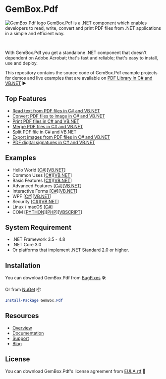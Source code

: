 # GemBox.Pdf

<img src="https://www.gemboxsoftware.com/images/NugetGba.png" alt="GemBox.Pdf logo" align="left" />

GemBox.Pdf is a .NET component which enables developers to read, write, convert and print PDF files from .NET applications in a simple and efficient way.

<br/>

With GemBox.Pdf you get a standalone .NET component that doesn't dependent on Adobe Acrobat; that's fast and reliable; that's easy to install, use and deploy.

This repository contains the source code of GemBox.Pdf example projects for demos and live examples that are available on [PDF Library in C# and VB.NET](https://www.gemboxsoftware.com/pdf/examples/c-sharp-vb-net-pdf-library/101) ▶

## Top Features

* [Read text from PDF files in C# and VB.NET](https://www.gemboxsoftware.com/pdf/examples/c-sharp-vb-net-read-pdf/205)
* [Convert PDF files to image in C# and VB.NET](https://www.gemboxsoftware.com/pdf/examples/c-sharp-convert-pdf-to-image/208)
* [Print PDF files in C# and VB.NET](https://www.gemboxsoftware.com/pdf/examples/c-sharp-vb-net-print-pdf/207)
* [Merge PDF files in C# and VB.NET](https://www.gemboxsoftware.com/pdf/examples/c-sharp-vb-net-merge-pdf/201)
* [Split PDF file in C# and VB.NET](https://www.gemboxsoftware.com/pdf/examples/c-sharp-vb-net-split-pdf/202)
* [Export images from PDF files in C# and VB.NET](https://www.gemboxsoftware.com/pdf/examples/c-sharp-vb-export-images-from-pdf/206)
* [PDF digital signatures in C# and VB.NET](https://www.gemboxsoftware.com/pdf/examples/c-sharp-vb-net-pdf-digital-signature/1102)

## Examples

* Hello World [[C#](https://github.com/gemboxsoftware-dev-team/GemBox.Pdf.Examples/tree/master/C%23/Hello%20World)][[VB.NET](https://github.com/gemboxsoftware-dev-team/GemBox.Pdf.Examples/tree/master/VB.NET/Hello%20World)]
* Common Uses [[C#](https://github.com/gemboxsoftware-dev-team/GemBox.Pdf.Examples/tree/master/C%23/Common%20Uses)][[VB.NET](https://github.com/gemboxsoftware-dev-team/GemBox.Pdf.Examples/tree/master/VB.NET/Common%20Uses)]
* Basic Features [[C#](https://github.com/gemboxsoftware-dev-team/GemBox.Pdf.Examples/tree/master/C%23/Basic%20Features)][[VB.NET](https://github.com/gemboxsoftware-dev-team/GemBox.Pdf.Examples/tree/master/VB.NET/Basic%20Features)]
* Advanced Features [[C#](https://github.com/gemboxsoftware-dev-team/GemBox.Pdf.Examples/tree/master/C%23/Advanced%20Features)][[VB.NET](https://github.com/gemboxsoftware-dev-team/GemBox.Pdf.Examples/tree/master/VB.NET/Advanced%20Features)]
* Interactive Forms [[C#](https://github.com/gemboxsoftware-dev-team/GemBox.Pdf.Examples/tree/master/C%23/Interactive%20Forms)][[VB.NET](https://github.com/gemboxsoftware-dev-team/GemBox.Pdf.Examples/tree/master/VB.NET/Interactive%20Forms)]
* WPF [[C#](https://github.com/gemboxsoftware-dev-team/GemBox.Pdf.Examples/tree/master/C%23/WPF)][[VB.NET](https://github.com/gemboxsoftware-dev-team/GemBox.Pdf.Examples/tree/master/VB.NET/WPF)]
* Security [[C#](https://github.com/gemboxsoftware-dev-team/GemBox.Pdf.Examples/tree/master/C%23/Security)][[VB.NET](https://github.com/gemboxsoftware-dev-team/GemBox.Pdf.Examples/tree/master/VB.NET/Security)]
* Linux / macOS [[C#](https://github.com/gemboxsoftware-dev-team/GemBox.Pdf.Examples/tree/master/C%23/Linux_macOS)]
* COM [[PYTHON](https://github.com/gemboxsoftware-dev-team/GemBox.Pdf.Examples/tree/master/PYTHON,%20PHP,%20VBSCRIPT/COM.py)][[PHP](https://github.com/gemboxsoftware-dev-team/GemBox.Pdf.Examples/tree/master/PYTHON,%20PHP,%20VBSCRIPT/COM.php)][[VBSCRIPT](https://github.com/gemboxsoftware-dev-team/GemBox.Pdf.Examples/tree/master/PYTHON,%20PHP,%20VBSCRIPT/COM.vbs)]

## System Requirement

* .NET Framework 3.5 - 4.8
* .NET Core 3.0
* Or platforms that implement .NET Standard 2.0 or higher.

## Installation

You can download GemBox.Pdf from [BugFixes](https://www.gemboxsoftware.com/pdf/downloads/BugFixes.htm) 🛠️

Or from [NuGet](https://www.nuget.org/packages/GemBox.Pdf/) 📦

```powershell
Install-Package GemBox.Pdf
```

## Resources

* [Overview](https://www.gemboxsoftware.com/pdf)
* [Documentation](https://www.gemboxsoftware.com/pdf/help/html/Introduction.htm)
* [Support](https://www.gemboxsoftware.com/pdf/support)
* [Blog](https://www.gemboxsoftware.com/gembox-pdf)

## License

You can download GemBox.Pdf's license agreement from [EULA.rtf](https://www.gemboxsoftware.com/pdf/EULA.rtf) 📝

